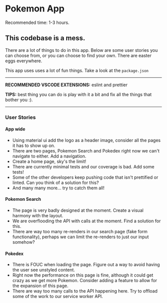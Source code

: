# Pokemon App

Recommended time: 1-3 hours.

## This codebase is a mess.

There are a lot of things to do in this app. Below are some user stories you can choose from, or you can choose to find your own. There are easter eggs everywhere.

This app uses uses a lot of fun things. Take a look at the `package.json`

---

**RECOMMENDED VSCODE EXTENSIONS:** eslint and prettier

**TIPS:** best thing you can do is play with it a bit and fix all the things that bother you :).

---

### User Stories

#### App wide

- Using material ui add the logo as a header image, consider all the pages it has to show up on.
- There are two pages, Pokemon Search and Pokedex right now we can't navigate to either. Add a navigation.
- Create a home page, sky's the limit!
- There are currently minimal tests and our coverage is bad. Add some tests!
- Some of the other developers keep pushing code that isn't prettified or linted. Can you think of a solution for this?
- And many many more... try to catch them all!

#### Pokemon Search

- The page is very badly designed at the moment. Create a visual harmony with the layout.
- We are overflooding the API with calls at the moment. Find a solution for this.
- There are way too many re-renders in our search page (fake form functionality), perhaps we can limit the re-renders to just our input somehow?

#### Pokedex

- There is FOUC when loading the page. Figure out a way to avoid having the user see unstyled content.
- Right now the performance on this page is fine, although it could get crazy as we get more Pokemon. Consider adding a feature to allow for the expansion of this page.
- There are way too many calls to the API happening here. Try to offload some of the work to our service worker API.
